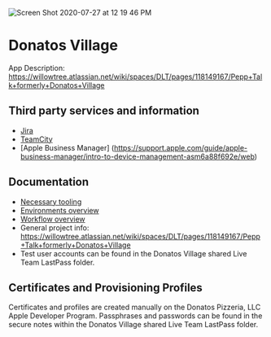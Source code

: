 
![Screen Shot 2020-07-27 at 12 19 46 PM](https://user-images.githubusercontent.com/4071809/88566734-6e779a00-d004-11ea-8709-4189df8b7439.png)
# Donatos Village

App Description: https://willowtree.atlassian.net/wiki/spaces/DLT/pages/118149167/Pepp+Talk+formerly+Donatos+Village

## Third party services and information

* [Jira](https://jira.willowtreeapps.com/projects/DV/issues)
* [TeamCity](https://builds.willowtreeapps.com/admin/editProject.html?projectId=PineBranch_LiveTeam_DonatosVillage_DonatosVillageIOS)
* [Apple Business Manager] (https://support.apple.com/guide/apple-business-manager/intro-to-device-management-asm6a88f692e/web)


## Documentation

* [Necessary tooling](./docs/tooling.md)
* [Environments overview](./docs/environments_overview.md)
* [Workflow overview](./docs/workflow_overview.md)
* General project info: https://willowtree.atlassian.net/wiki/spaces/DLT/pages/118149167/Pepp+Talk+formerly+Donatos+Village
* Test user accounts can be found in the Donatos Village shared Live Team LastPass folder.

## Certificates and Provisioning Profiles

Certificates and profiles are created manually on the Donatos Pizzeria, LLC Apple Developer Program.
Passphrases and passwords can be found in the secure notes within the Donatos Village shared Live Team LastPass folder.

